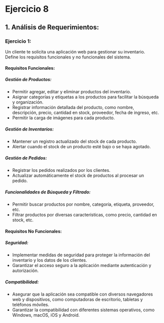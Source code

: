 # Ejercicio 8

## 1. Análisis de Requerimientos:

### Ejercicio 1:
Un cliente te solicita una aplicación web para gestionar su inventario. Define los requisitos funcionales y no funcionales del sistema.



#### Requisitos Funcionales:

##### Gestión de Productos:
- Permitir agregar, editar y eliminar productos del inventario.
- Asignar categorías y etiquetas a los productos para facilitar la búsqueda y organización.
- Registrar información detallada del producto, como nombre, descripción, precio, cantidad en stock, proveedor, fecha de ingreso, etc.
- Permitir la carga de imágenes para cada producto.

##### Gestión de Inventarios:
- Mantener un registro actualizado del stock de cada producto.
- Alertar cuando el stock de un producto esté bajo o se haya agotado.

##### Gestión de Pedidos:
- Registrar los pedidos realizados por los clientes.
- Actualizar automáticamente el stock de productos al procesar un pedido.

##### Funcionalidades de Búsqueda y Filtrado:
- Permitir buscar productos por nombre, categoría, etiqueta, proveedor, etc.
- Filtrar productos por diversas características, como precio, cantidad en stock, etc.



#### Requisitos No Funcionales:

##### Seguridad:
- Implementar medidas de seguridad para proteger la información del inventario y los datos de los clientes.
- Garantizar el acceso seguro a la aplicación mediante autenticación y autorización.

##### Compatibilidad:
- Asegurar que la aplicación sea compatible con diversos navegadores web y dispositivos, como computadoras de escritorio, tabletas y teléfonos móviles.
- Garantizar la compatibilidad con diferentes sistemas operativos, como Windows, macOS, iOS y Android.


